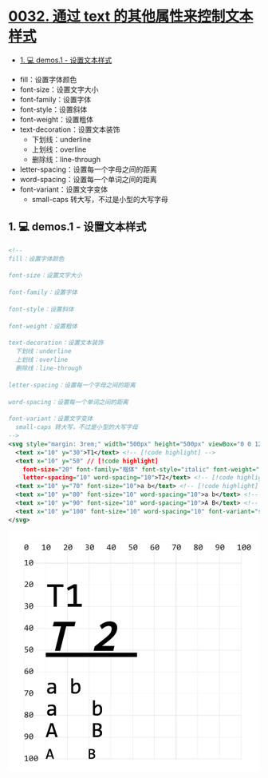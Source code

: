 # [0032. 通过 text 的其他属性来控制文本样式](https://github.com/Tdahuyou/TNotes.svg/tree/main/notes/0032.%20%E9%80%9A%E8%BF%87%20text%20%E7%9A%84%E5%85%B6%E4%BB%96%E5%B1%9E%E6%80%A7%E6%9D%A5%E6%8E%A7%E5%88%B6%E6%96%87%E6%9C%AC%E6%A0%B7%E5%BC%8F)

<!-- region:toc -->

- [1. 💻 demos.1 - 设置文本样式](#1--demos1---设置文本样式)

<!-- endregion:toc -->
- fill：设置字体颜色
- font-size：设置文字大小
- font-family：设置字体
- font-style：设置斜体
- font-weight：设置粗体
- text-decoration：设置文本装饰
  - 下划线：underline
  - 上划线：overline
  - 删除线：line-through
- letter-spacing：设置每一个字母之间的距离
- word-spacing：设置每一个单词之间的距离
- font-variant：设置文字变体
  - small-caps 转大写，不过是小型的大写字母

## 1. 💻 demos.1 - 设置文本样式

```xml
<!--
fill：设置字体颜色

font-size：设置文字大小

font-family：设置字体

font-style：设置斜体

font-weight：设置粗体

text-decoration：设置文本装饰
  下划线：underline
  上划线：overline
  删除线：line-through

letter-spacing：设置每一个字母之间的距离

word-spacing：设置每一个单词之间的距离

font-variant：设置文字变体
  small-caps 转大写，不过是小型的大写字母
-->
<svg style="margin: 3rem;" width="500px" height="500px" viewBox="0 0 120 120" xmlns="http://www.w3.org/2000/svg">
  <text x="10" y="30">T1</text> <!-- [!code highlight] -->
  <text x="10" y="50" // [!code highlight]
    font-size="20" font-family="楷体" font-style="italic" font-weight="bold" text-decoration="underline" // [!code highlight]
    letter-spacing="10" word-spacing="10">T2</text> <!-- [!code highlight] -->
  <text x="10" y="70" font-size="10">a b</text> <!-- [!code highlight] -->
  <text x="10" y="80" font-size="10" word-spacing="10">a b</text> <!-- [!code highlight] -->
  <text x="10" y="90" font-size="10" word-spacing="10">A B</text> <!-- [!code highlight] -->
  <text x="10" y="100" font-size="10" word-spacing="10" font-variant="small-caps">a b</text> <!-- [!code highlight] -->
</svg>
```

![](assets/2024-12-09-17-40-51.png)

